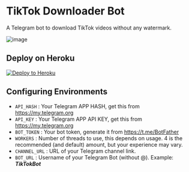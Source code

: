 

# TikTok Downloader Bot
A Telegram bot to download TikTok videos without any watermark.

![image](https://user-images.githubusercontent.com/87273124/147456125-d5fccb75-106e-4c1b-b6b2-b3712f67ca79.png)


## Deploy on Heroku

<p><a href="https://heroku.com/deploy?template=https://github.com/OshadhaVimukthiM/TikTok-Downloader-BOT"><img src="https://www.herokucdn.com/deploy/button.svg" alt="Deploy to Heroku"/></a></p>



## Configuring Environments
- `API_HASH` : Your Telegram APP HASH, get this from https://my.telegram.org
- `API_KEY` : Your Telegram APP API KEY, get this from https://my.telegram.org
- `BOT_TOKEN` : Your bot token, generate it from https://t.me/BotFather
- `WORKERS` : Number of threads to use, this depends on usage. 4 is the recommended (and default) amount, but your experience may vary.
- `CHANNEL_URL` : URL of your Telegram channel link.
- `BOT_URL` : Username of your Telegram Bot (without @). Example: **_TikTokBot_**
